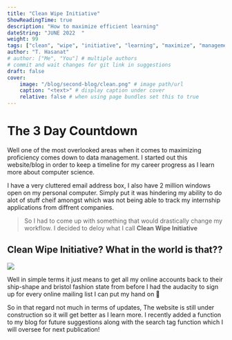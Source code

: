 ```yaml
---
title: "Clean Wipe Initiative"
ShowReadingTime: true
description: "How to maximize efficient learning"
dateString: "JUNE 2022  "
weight: 99
tags: ["clean", "wipe", "initiative", "learning", "maximize", "management", "timeline", "blog", "clutter", "function", "suggestion", "publication"]
author: "T. Hasanat"
# author: ["Me", "You"] # multiple authors
# commit and wait changes for git link in suggestions
draft: false
cover:
    image: "/blog/second-blog/clean.png" # image path/url
    caption: "<text>" # display caption under cover
    relative: false # when using page bundles set this to true
---
```


# The 3 Day Countdown
Well one of the most overlooked areas when it comes to maximizing proficiency comes down to data management. I started out this website/blog in order to keep a timeline for my career progress as I learn more about computer science.

I have a very cluttered email address box, I also have 2 million windows open on my personal computer. Simply put it was hindering my ability to do alot of stuff cheif amongst which was not being able to track my internship applications from diffrent companies. 

>So I had to come up with something that would drastically change my workflow. I decided to deloy what I call **Clean Wipe Initiative**

## Clean Wipe Initiative? What in the world is that??
![](/blog/second-blog/face.png)

Well in simple terms it just means to get all my online accounts back to their ship-shape and bristol fashion state from before I had the audacity to sign up for every online mailing list I can put my hand on 🫠

So in that regard not much in terms of updates, The website is still under construction so it will get better as I learn more. I recently added a function to my blog for future suggestions along with the search tag function which I will oversee for next publication!

